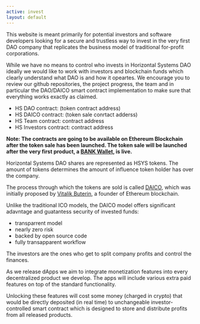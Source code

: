 ```yaml
---
active: invest
layout: default
---
```


This website is meant primarily for potential investors and software developers looking for a secure and trustless way to invest in the very first DAO company that replicates the business model of traditional for-profit corporations.

While we have no means to control who invests in Horizontal Systems DAO ideally we would like to work with investors and blockchain funds which clearly understand what DAO is and how it opeartes. We encourage you to review our github repositories, the project progress, the team and in particular the DAO/DAICO smart contract implementation to make sure that everything works exactly as claimed.

- HS DAO contract: (token contract address)
- HS DAICO contract: (token sale conrtact adderss)
- HS Team contract: contract address
- HS Investors contract: contract address

**Note: The contracts are going to be available on Ethereum Blockchain after the token sale has been launched. The token sale will be launched after the very first product, a [BANK Wallet](https://github.com/orgs/horizontalsystems/projects/2), is live.**

Horizontal Systems DAO shares are represented as HSYS tokens. The amount of tokens determines the amount of influence token holder has over the company.

The process through which the tokens are sold is called [DAICO](https://cointelegraph.com/explained/what-is-a-daico-explained), which was initially proposed by [Vitalik Buterin](https://en.wikipedia.org/wiki/Vitalik_Buterin), a founder of Ethereum blockchain. 


Unlike the traditional ICO models, the DAICO model offers significant adavntage and guatantess security of invested funds:

- transparrent model
- nearly zero risk
- backed by open source code
- fully transapparent workflow

The investors are the ones who get to split company profits and control the finances. 

As we release dApps we aim to integrate monetization features into every decentralized product we develop. The apps will include various extra paid features on top of the standard functionality. 

Unlocking these features will cost some money (charged in crypto) that would be directly deposited (in real time) to unchangeable investor-controlled smart contract which is designed to store and distribute profits from all released products. 
